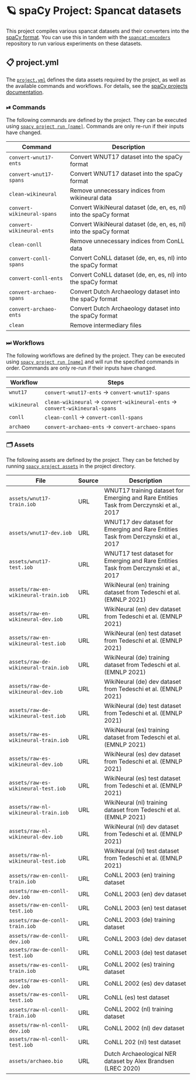 <!-- SPACY PROJECT: AUTO-GENERATED DOCS START (do not remove) -->

# 🪐 spaCy Project: Spancat datasets

This project compiles various spancat datasets and their converters into the
[spaCy format](https://spacy.io/api/data-formats). You can use this in tandem
with the [`spancat-encoders`](https://github.com/explosion/spancat-encoders)
repository to run various experiments on these datasets.


## 📋 project.yml

The [`project.yml`](project.yml) defines the data assets required by the
project, as well as the available commands and workflows. For details, see the
[spaCy projects documentation](https://spacy.io/usage/projects).

### ⏯ Commands

The following commands are defined by the project. They
can be executed using [`spacy project run [name]`](https://spacy.io/api/cli#project-run).
Commands are only re-run if their inputs have changed.

| Command | Description |
| --- | --- |
| `convert-wnut17-ents` | Convert WNUT17 dataset into the spaCy format |
| `convert-wnut17-spans` | Convert WNUT17 dataset into the spaCy format |
| `clean-wikineural` | Remove unnecessary indices from wikineural data |
| `convert-wikineural-spans` | Convert WikiNeural dataset (de, en, es, nl) into the spaCy format |
| `convert-wikineural-ents` | Convert WikiNeural dataset (de, en, es, nl) into the spaCy format |
| `clean-conll` | Remove unnecessary indices from ConLL data |
| `convert-conll-spans` | Convert CoNLL dataset (de, en, es, nl) into the spaCy format |
| `convert-conll-ents` | Convert CoNLL dataset (de, en, es, nl) into the spaCy format |
| `convert-archaeo-spans` | Convert Dutch Archaeology dataset into the spaCy format |
| `convert-archaeo-ents` | Convert Dutch Archaeology dataset into the spaCy format |
| `clean` | Remove intermediary files |

### ⏭ Workflows

The following workflows are defined by the project. They
can be executed using [`spacy project run [name]`](https://spacy.io/api/cli#project-run)
and will run the specified commands in order. Commands are only re-run if their
inputs have changed.

| Workflow | Steps |
| --- | --- |
| `wnut17` | `convert-wnut17-ents` &rarr; `convert-wnut17-spans` |
| `wikineural` | `clean-wikineural` &rarr; `convert-wikineural-ents` &rarr; `convert-wikineural-spans` |
| `conll` | `clean-conll` &rarr; `convert-conll-spans` |
| `archaeo` | `convert-archaeo-ents` &rarr; `convert-archaeo-spans` |

### 🗂 Assets

The following assets are defined by the project. They can
be fetched by running [`spacy project assets`](https://spacy.io/api/cli#project-assets)
in the project directory.

| File | Source | Description |
| --- | --- | --- |
| `assets/wnut17-train.iob` | URL | WNUT17 training dataset for Emerging and Rare Entities Task from Derczynski et al., 2017 |
| `assets/wnut17-dev.iob` | URL | WNUT17 dev dataset for Emerging and Rare Entities Task from Derczynski et al., 2017 |
| `assets/wnut17-test.iob` | URL | WNUT17 test dataset for Emerging and Rare Entities Task from Derczynski et al., 2017 |
| `assets/raw-en-wikineural-train.iob` | URL | WikiNeural (en) training dataset from Tedeschi et al. (EMNLP 2021) |
| `assets/raw-en-wikineural-dev.iob` | URL | WikiNeural (en) dev dataset from Tedeschi et al. (EMNLP 2021) |
| `assets/raw-en-wikineural-test.iob` | URL | WikiNeural (en) test dataset from Tedeschi et al. (EMNLP 2021) |
| `assets/raw-de-wikineural-train.iob` | URL | WikiNeural (de) training dataset from Tedeschi et al. (EMNLP 2021) |
| `assets/raw-de-wikineural-dev.iob` | URL | WikiNeural (de) dev dataset from Tedeschi et al. (EMNLP 2021) |
| `assets/raw-de-wikineural-test.iob` | URL | WikiNeural (de) test dataset from Tedeschi et al. (EMNLP 2021) |
| `assets/raw-es-wikineural-train.iob` | URL | WikiNeural (es) training dataset from Tedeschi et al. (EMNLP 2021) |
| `assets/raw-es-wikineural-dev.iob` | URL | WikiNeural (es) dev dataset from Tedeschi et al. (EMNLP 2021) |
| `assets/raw-es-wikineural-test.iob` | URL | WikiNeural (es) test dataset from Tedeschi et al. (EMNLP 2021) |
| `assets/raw-nl-wikineural-train.iob` | URL | WikiNeural (nl) training dataset from Tedeschi et al. (EMNLP 2021) |
| `assets/raw-nl-wikineural-dev.iob` | URL | WikiNeural (nl) dev dataset from Tedeschi et al. (EMNLP 2021) |
| `assets/raw-nl-wikineural-test.iob` | URL | WikiNeural (nl) test dataset from Tedeschi et al. (EMNLP 2021) |
| `assets/raw-en-conll-train.iob` | URL | CoNLL 2003 (en) training dataset |
| `assets/raw-en-conll-dev.iob` | URL | CoNLL 2003 (en) dev dataset |
| `assets/raw-en-conll-test.iob` | URL | CoNLL 2003 (en) test dataset |
| `assets/raw-de-conll-train.iob` | URL | CoNLL 2003 (de) training dataset |
| `assets/raw-de-conll-dev.iob` | URL | CoNLL 2003 (de) dev dataset |
| `assets/raw-de-conll-test.iob` | URL | CoNLL 2003 (de) test dataset |
| `assets/raw-es-conll-train.iob` | URL | CoNLL 2002 (es) training dataset |
| `assets/raw-es-conll-dev.iob` | URL | CoNLL 2002 (es) dev dataset |
| `assets/raw-es-conll-test.iob` | URL | CoNLL (es) test dataset |
| `assets/raw-nl-conll-train.iob` | URL | CoNLL 2002 (nl) training dataset |
| `assets/raw-nl-conll-dev.iob` | URL | CoNLL 2002 (nl) dev dataset |
| `assets/raw-nl-conll-test.iob` | URL | CoNLL 202 (nl) test dataset |
| `assets/archaeo.bio` | URL | Dutch Archaeological NER dataset by Alex Brandsen (LREC 2020) |

<!-- SPACY PROJECT: AUTO-GENERATED DOCS END (do not remove) -->